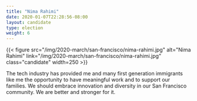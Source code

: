 ```yaml
---
title: "Nima Rahimi"
date: 2020-01-07T22:28:56-08:00
layout: candidate
type: election
weight: 6
---
```


{{< figure src="/img/2020-march/san-francisco/nima-rahimi.jpg"
           alt="Nima Rahimi"
           link="/img/2020-march/san-francisco/nima-rahimi.jpg"
           class="candidate"
           width=250
           >}}

The tech industry has provided me and many first generation immigrants like me
the opportunity to have meaningful work and to support our families. We should
embrace innovation and diversity in our San Francisco community. We are better
and stronger for it.
